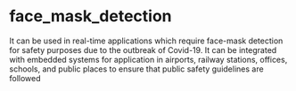 # face_mask_detection
It can be used in real-time applications which require face-mask detection for safety purposes due to
the outbreak of Covid-19.
It can be integrated with embedded systems for application in airports, railway stations, offices,
schools, and public places to ensure that public safety guidelines are followed

